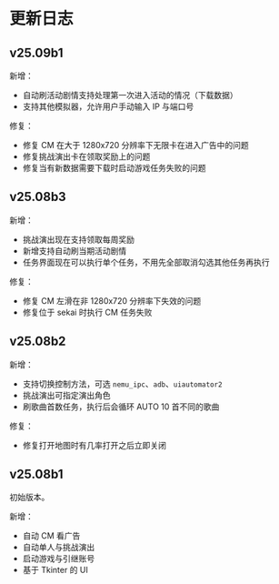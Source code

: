 ﻿# 更新日志
## v25.09b1
新增：
* 自动刷活动剧情支持处理第一次进入活动的情况（下载数据）
* 支持其他模拟器，允许用户手动输入 IP 与端口号

修复：
* 修复 CM 在大于 1280x720 分辨率下无限卡在进入广告中的问题
* 修复挑战演出卡在领取奖励上的问题
* 修复当有新数据需要下载时启动游戏任务失败的问题

## v25.08b3
新增：
* 挑战演出现在支持领取每周奖励
* 新增支持自动刷当期活动剧情
* 任务界面现在可以执行单个任务，不用先全部取消勾选其他任务再执行

修复：
* 修复 CM 左滑在非 1280x720 分辨率下失效的问题
* 修复位于 sekai 时执行 CM 任务失败

## v25.08b2
新增：
* 支持切换控制方法，可选 `nemu_ipc`、`adb`、`uiautomator2`
* 挑战演出可指定演出角色
* 刷歌曲首数任务，执行后会循环 AUTO 10 首不同的歌曲

修复：
* 修复打开地图时有几率打开之后立即关闭

## v25.08b1
初始版本。

新增：
* 自动 CM 看广告
* 自动单人与挑战演出
* 启动游戏与引继账号
* 基于 Tkinter 的 UI